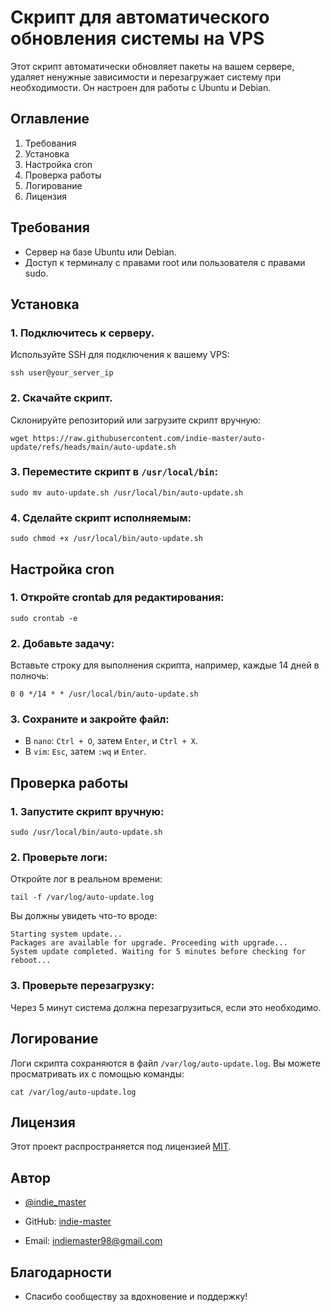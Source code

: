 # Скрипт для автоматического обновления системы на VPS
Этот скрипт автоматически обновляет пакеты на вашем сервере, удаляет ненужные зависимости и перезагружает систему при необходимости. Он настроен для работы с Ubuntu и Debian.

## Оглавление
1. Требования
2. Установка
3. Настройка cron
4. Проверка работы
5. Логирование
6. Лицензия

## Требования
* Сервер на базе Ubuntu или Debian.
* Доступ к терминалу с правами root или пользователя с правами sudo.

## Установка
### 1. Подключитесь к серверу.
Используйте SSH для подключения к вашему VPS:
```
ssh user@your_server_ip
```
### 2. Скачайте скрипт.
Склонируйте репозиторий или загрузите скрипт вручную:
```
wget https://raw.githubusercontent.com/indie-master/auto-update/refs/heads/main/auto-update.sh
```
### 3. Переместите скрипт в ```/usr/local/bin```:
```
sudo mv auto-update.sh /usr/local/bin/auto-update.sh
```
### 4. Сделайте скрипт исполняемым:
```
sudo chmod +x /usr/local/bin/auto-update.sh
```
## Настройка cron
### 1. Откройте crontab для редактирования:
```
sudo crontab -e
```
### 2. Добавьте задачу:
Вставьте строку для выполнения скрипта, например, каждые 14 дней в полночь:
```
0 0 */14 * * /usr/local/bin/auto-update.sh
```
### 3. Сохраните и закройте файл:
* В ```nano```: ```Ctrl + O```, затем ```Enter```, и ```Ctrl + X```.
* В ```vim```: ```Esc```, затем ```:wq``` и ```Enter```.
## Проверка работы
### 1. Запустите скрипт вручную:
```
sudo /usr/local/bin/auto-update.sh
```
### 2. Проверьте логи:
Откройте лог в реальном времени:
```
tail -f /var/log/auto-update.log
```
Вы должны увидеть что-то вроде:
```
Starting system update...
Packages are available for upgrade. Proceeding with upgrade...
System update completed. Waiting for 5 minutes before checking for reboot...
```
### 3. Проверьте перезагрузку:
Через 5 минут система должна перезагрузиться, если это необходимо.

## Логирование
Логи скрипта сохраняются в файл ```/var/log/auto-update.log```. Вы можете просматривать их с помощью команды:
```
cat /var/log/auto-update.log
```
## Лицензия
Этот проект распространяется под лицензией [MIT](https://opensource.org/license/mit).

## Автор
* [@indie_master](https://t.me/indie_master)

* GitHub: [indie-master](https://github.com/indie-master)

* Email: indiemaster98@gmail.com

## Благодарности
* Спасибо сообществу за вдохновение и поддержку!
